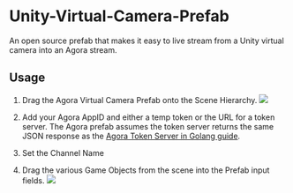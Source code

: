 # Unity-Virtual-Camera-Prefab
An open source prefab that makes it easy to live stream from a Unity virtual camera into an Agora stream.


## Usage

1. Drag the Agora Virtual Camera Prefab onto the Scene Hierarchy.
![](https://cdn-images-1.medium.com/max/2400/1*htfFBxCHWE_6DWzcyzzpUA.png)

2. Add your Agora AppID and either a temp token or the URL for a token server. The Agora prefab assumes the token server returns the same JSON response as the [Agora Token Server in Golang guide](https://www.agora.io/en/blog/how-to-build-a-token-server-using-golang?utm_source=github&utm_medium=blog&utm_campaign=How_to_Build_a_VR_Video_Chat_App_using_Unitys_XR_framework).

3. Set the Channel Name

4. Drag the various Game Objects from the scene into the Prefab input fields.
![](https://cdn-images-1.medium.com/max/2400/1*up7Ez6wRWuZqHjafwoYw2g.png)